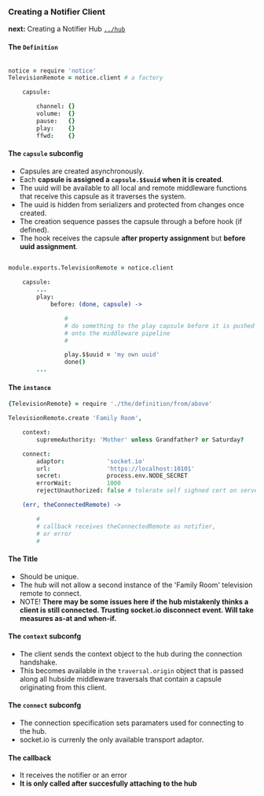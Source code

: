 ### Creating a Notifier Client

**next:** Creating a Notifier Hub [`../hub`](../hub)

#### The `Definition`

```coffee

notice = require 'notice'
TelevisionRemote = notice.client # a factory

    capsule: 

        channel: {}
        volume:  {}
        pause:   {}
        play:    {}
        ffwd:    {}

```

#### The `capsule` subconfig

* Capsules are created asynchronously.
* Each **capsule is assigned a `capsule.$$uuid` when it is created**. 
* The uuid will be available to all local and remote middleware functions that receive this capsule as it traverses the system.
* The uuid is hidden from serializers and protected from changes once created.
* The creation sequence passes the capsule through a before hook (if defined).
* The hook receives the capsule **after property assignment** but **before uuid assignment**.


```coffee

module.exports.TelevisionRemote = notice.client
    
    capsule:
        ...
        play:
            before: (done, capsule) -> 

                #
                # do something to the play capsule before it is pushed
                # onto the middleware pipeline
                # 

                play.$$uuid = 'my own uuid'
                done()
        ...

```


#### The `instance`

```coffee
{TelevisionRemote} = require './the/definition/from/above'

TelevisionRemote.create 'Family Room',

    context: 
        supremeAuthority: 'Mother' unless Grandfather? or Saturday?

    connect: 
        adaptor:            'socket.io'
        url:                'https://localhost:10101'
        secret:             process.env.NODE_SECRET
        errorWait:          1000
        rejectUnauthorized: false # tolerate self sighned cert on serverside

    (err, theConnectedRemote) -> 

        #
        # callback receives theConnectedRemote as notifier,
        # or error
        #


```

#### The Title

* Should be unique. 
* The hub will not allow a second instance of the 'Family Room' television remote to connect.
* NOTE! **There may be some issues here if the hub mistakenly thinks a client is still connected. Trusting socket.io disconnect event. Will take measures as-at and when-if.**

#### The `context` subconfg

* The client sends the context object to the hub during the connection handshake.
* This becomes available in the `traversal.origin` object that is passed along all hubside middleware traversals that contain a capsule originating from this client.

#### The `connect` subconfg

* The connection specification sets paramaters used for connecting to the hub. 
* socket.io is currenly the only available transport adaptor.

#### The callback

* It receives the notifier or an error
* **It is only called after succesfully attaching to the hub**
